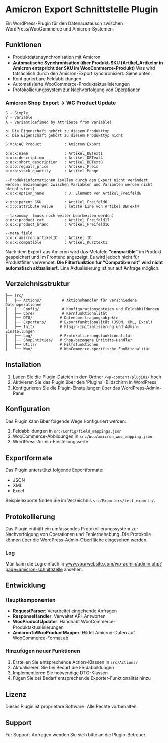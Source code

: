 # Amicron Export Schnittstelle Plugin

Ein WordPress-Plugin für den Datenaustausch zwischen WordPress/WooCommerce und Amicron-Systemen.

## Funktionen

- Produktdatensynchronisation mit Amicron
- **Automatische Synchronisation über Produkt-SKU (Artikel_Artikelnr in Amicron entspricht der SKU im WooCommerce-Produkt)**
  Was wird tatsächlich durch den Amicron-Export synchronisiert: Siehe unten.
- Konfigurierbare Feldabbildungen
- Automatisierte WooCommerce-Produktaktualisierungen
- Protokollierungssystem zur Nachverfolgung von Operationen

### Amicron Shop Export -> WC Product Update

    S - Simple
    V - Variable
    A - Variant(defined by Attribute from Variable)

    o: Die Eigenschaft gehört zu diesem Produkttyp
    x: Die Eigenschaft gehört zu diesem Produkttyp nicht

    S:V:A:WC Product          : Amicron Export

    o:o:x:name                : Artikel_DBText1
    o:o:x:description         : Artikel_DBText4
    o:o:x:short_description   : Artikel_DBText8
    o:x:o:regualr_price       : Artikel_Preis
    o:x:o:stock_quantity      : Artikel_Menge

    --Produktinformationen (sollen durch den Export nicht verändert werden; Beziehungen zwischen Variablen und Varianten werden nicht aktualisiert)
    x:o:x:option_name         : 3. Element von Artikel_Freifeld6

    x:x:o:parent SKU          : Artikel_Freifeld6
    x:x:o:attribute_value     : letzte Line von Artikel_DBText4

    --taxonomy  (muss noch weiter bearbeiten werden)
    o:o:x:product_cat         : Artikel_Freifeld17
    o:o:x:product_brand       : Artikel_Freifeld16

    --meta field
    o:o:x:amicron_artikelID   : Artikel_ID
    o:o:x:compatible          : Artikel_Kurztext1

Nach dem Export aus Amicron wird das Metafeld **"compatible"** im Produkt gespeichert und im Frontend angezeigt. Es wird jedoch nicht für Produktfilter verwendet.
**Die Filterfunktion für "Compatible mit" wird nicht automatisch aktualisiert.** Eine Aktualisierung ist nur auf Anfrage möglich.

## Verzeichnisstruktur

```
├── src/
│   ├── Actions/         # Aktionshandler für verschiedene Datenoperationen
│   ├── Config/          # Konfigurationsdateien und Feldabbildungen
│   ├── Core/            # Kernfunktionalität
│   ├── DTO/            # Datenübertragungsobjekte
│   ├── Exporters/      # Exportfunktionalität (JSON, XML, Excel)
│   ├── Init/           # Plugin-Initialisierung und Admin-Einstellungen
│   ├── Log/            # Protokollierungsfunktionalität
│   ├── ShopEntities/   # Shop-bezogene Entitäts-Handler
│   ├── Utils/          # Hilfsfunktionen
│   └── Woo/            # WooCommerce-spezifische Funktionalität
```

## Installation

1. Laden Sie die Plugin-Dateien in den Ordner `/wp-content/plugins/` hoch
2. Aktivieren Sie das Plugin über den 'Plugins'-Bildschirm in WordPress
3. Konfigurieren Sie die Plugin-Einstellungen über das WordPress-Admin-Panel

## Konfiguration

Das Plugin kann über folgende Wege konfiguriert werden:

1. Feldabbildungen in `src/Config/field_mappings.json`
2. WooCommerce-Abbildungen in `src/Woo/amicron_woo_mapping.json`
3. WordPress-Admin-Einstellungsseite

## Exportformate

Das Plugin unterstützt folgende Exportformate:

- JSON
- XML
- Excel

Beispielexporte finden Sie im Verzeichnis `src/Exporters/test_exports/`.

## Protokollierung

Das Plugin enthält ein umfassendes Protokollierungssystem zur Nachverfolgung von Operationen und Fehlerbehebung. Die Protokolle können über die WordPress-Admin-Oberfläche eingesehen werden.

### Log

Man kann die Log einfach in www.yourwebsite.com/wp-admin/admin.php?page=amicron-schnittstelle ansehen.

## Entwicklung

### Hauptkomponenten

- **RequestParser**: Verarbeitet eingehende Anfragen
- **ResponseHandler**: Verwaltet API-Antworten
- **WooProductUpdater**: Handhabt WooCommerce-Produktaktualisierungen
- **AmicronToWooProductMapper**: Bildet Amicron-Daten auf WooCommerce-Format ab

### Hinzufügen neuer Funktionen

1. Erstellen Sie entsprechende Action-Klassen in `src/Actions/`
2. Aktualisieren Sie bei Bedarf die Feldabbildungen
3. Implementieren Sie notwendige DTO-Klassen
4. Fügen Sie bei Bedarf entsprechende Exporter-Funktionalität hinzu

## Lizenz

Dieses Plugin ist proprietäre Software. Alle Rechte vorbehalten.

## Support

Für Support-Anfragen wenden Sie sich bitte an die Plugin-Betreuer.
